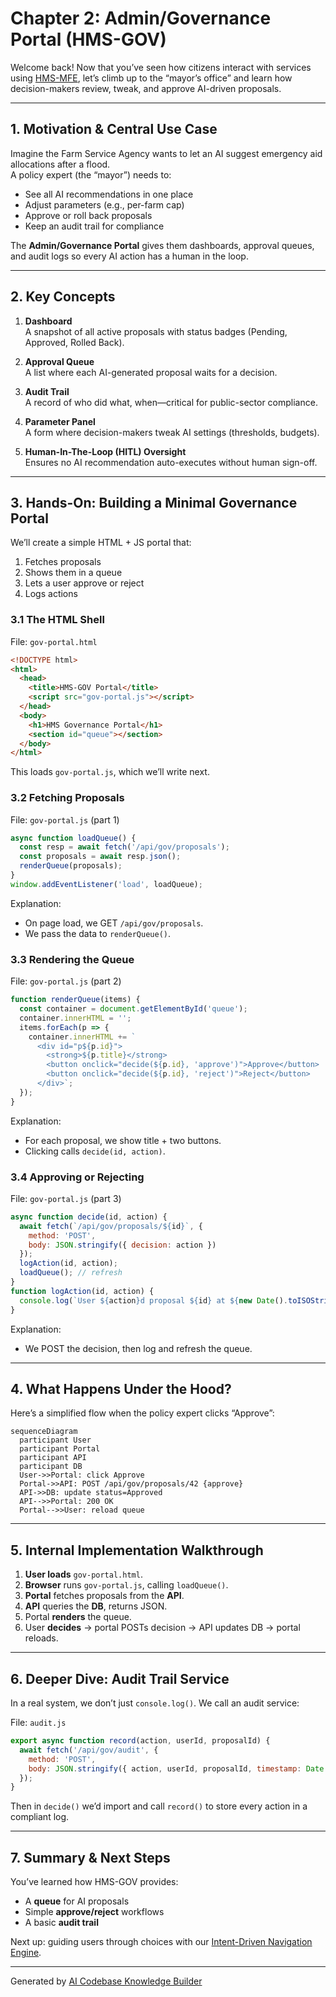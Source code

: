 # Chapter 2: Admin/Governance Portal (HMS-GOV)

Welcome back! Now that you’ve seen how citizens interact with services using [HMS-MFE](01_micro_frontend_user_interface__hms_mfe__.md), let’s climb up to the “mayor’s office” and learn how decision-makers review, tweak, and approve AI-driven proposals.

---

## 1. Motivation & Central Use Case

Imagine the Farm Service Agency wants to let an AI suggest emergency aid allocations after a flood.  
A policy expert (the “mayor”) needs to:
- See all AI recommendations in one place  
- Adjust parameters (e.g., per-farm cap)  
- Approve or roll back proposals  
- Keep an audit trail for compliance  

The **Admin/Governance Portal** gives them dashboards, approval queues, and audit logs so every AI action has a human in the loop.

---

## 2. Key Concepts

1. **Dashboard**  
   A snapshot of all active proposals with status badges (Pending, Approved, Rolled Back).

2. **Approval Queue**  
   A list where each AI-generated proposal waits for a decision.

3. **Audit Trail**  
   A record of who did what, when—critical for public-sector compliance.

4. **Parameter Panel**  
   A form where decision-makers tweak AI settings (thresholds, budgets).

5. **Human-In-The-Loop (HITL) Oversight**  
   Ensures no AI recommendation auto-executes without human sign-off.

---

## 3. Hands-On: Building a Minimal Governance Portal

We’ll create a simple HTML + JS portal that:
1. Fetches proposals  
2. Shows them in a queue  
3. Lets a user approve or reject  
4. Logs actions  

### 3.1 The HTML Shell

File: `gov-portal.html`
```html
<!DOCTYPE html>
<html>
  <head>
    <title>HMS-GOV Portal</title>
    <script src="gov-portal.js"></script>
  </head>
  <body>
    <h1>HMS Governance Portal</h1>
    <section id="queue"></section>
  </body>
</html>
```
This loads `gov-portal.js`, which we’ll write next.

### 3.2 Fetching Proposals

File: `gov-portal.js` (part 1)
```js
async function loadQueue() {
  const resp = await fetch('/api/gov/proposals');
  const proposals = await resp.json();
  renderQueue(proposals);
}
window.addEventListener('load', loadQueue);
```
Explanation:  
- On page load, we GET `/api/gov/proposals`.  
- We pass the data to `renderQueue()`.

### 3.3 Rendering the Queue

File: `gov-portal.js` (part 2)
```js
function renderQueue(items) {
  const container = document.getElementById('queue');
  container.innerHTML = '';
  items.forEach(p => {
    container.innerHTML += `
      <div id="p${p.id}">
        <strong>${p.title}</strong>
        <button onclick="decide(${p.id}, 'approve')">Approve</button>
        <button onclick="decide(${p.id}, 'reject')">Reject</button>
      </div>`;
  });
}
```
Explanation:  
- For each proposal, we show title + two buttons.  
- Clicking calls `decide(id, action)`.

### 3.4 Approving or Rejecting

File: `gov-portal.js` (part 3)
```js
async function decide(id, action) {
  await fetch(`/api/gov/proposals/${id}`, {
    method: 'POST',
    body: JSON.stringify({ decision: action })
  });
  logAction(id, action);
  loadQueue(); // refresh
}
function logAction(id, action) {
  console.log(`User ${action}d proposal ${id} at ${new Date().toISOString()}`);
}
```
Explanation:  
- We POST the decision, then log and refresh the queue.

---

## 4. What Happens Under the Hood?

Here’s a simplified flow when the policy expert clicks “Approve”:

```mermaid
sequenceDiagram
  participant User
  participant Portal
  participant API
  participant DB
  User->>Portal: click Approve
  Portal->>API: POST /api/gov/proposals/42 {approve}
  API->>DB: update status=Approved
  API-->>Portal: 200 OK
  Portal-->>User: reload queue
```

---

## 5. Internal Implementation Walkthrough

1. **User loads** `gov-portal.html`.  
2. **Browser** runs `gov-portal.js`, calling `loadQueue()`.  
3. **Portal** fetches proposals from the **API**.  
4. **API** queries the **DB**, returns JSON.  
5. Portal **renders** the queue.  
6. User **decides** → portal POSTs decision → API updates DB → portal reloads.

---

## 6. Deeper Dive: Audit Trail Service

In a real system, we don’t just `console.log()`. We call an audit service:

File: `audit.js`
```js
export async function record(action, userId, proposalId) {
  await fetch('/api/gov/audit', {
    method: 'POST',
    body: JSON.stringify({ action, userId, proposalId, timestamp: Date.now() })
  });
}
```
Then in `decide()` we’d import and call `record()` to store every action in a compliant log.

---

## 7. Summary & Next Steps

You’ve learned how HMS-GOV provides:
- A **queue** for AI proposals  
- Simple **approve/reject** workflows  
- A basic **audit trail**  

Next up: guiding users through choices with our [Intent-Driven Navigation Engine](03_intent_driven_navigation_engine_.md).

---

Generated by [AI Codebase Knowledge Builder](https://github.com/The-Pocket/Tutorial-Codebase-Knowledge)
